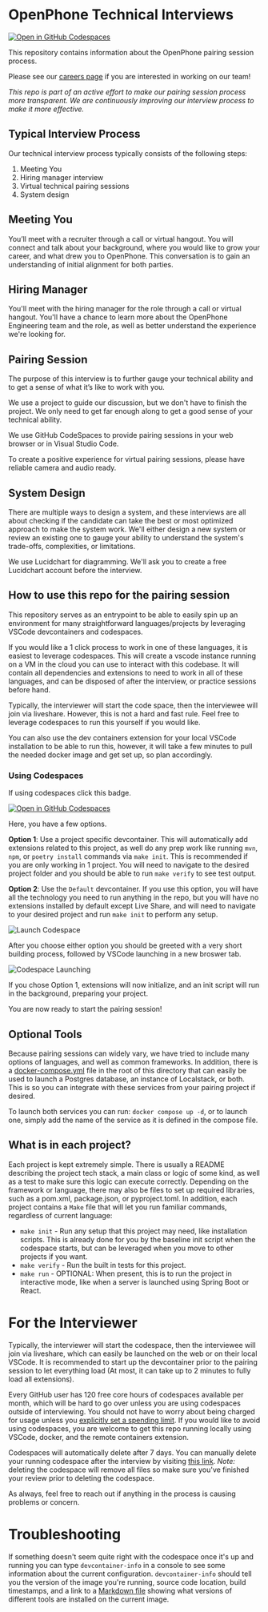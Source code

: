 # OpenPhone Technical Interviews

[![Open in GitHub Codespaces](https://github.com/codespaces/badge.svg)](https://github.com/codespaces/new?hide_repo_select=true&ref=main&repo=OpenPhone/interviews&skip_quickstart=true)

This repository contains information about the OpenPhone pairing session process.

Please see our [careers page](https://www.openphone.com/careers) if you are interested in working on our team!

_This repo is part of an active effort to make our pairing session process more transparent. We are continuously improving our interview process to make it more effective._

## Typical Interview Process

Our technical interview process typically consists of the following steps:

1. Meeting You
1. Hiring manager interview
1. Virtual technical pairing sessions
1. System design

## Meeting You

You’ll meet with a recruiter through a call or virtual hangout. You will connect and talk about your background, where you would like to grow your career, and what drew you to OpenPhone. This conversation is to gain an understanding of initial alignment for both parties.

## Hiring Manager

You'll meet with the hiring manager for the role through a call or virtual hangout. You'll have a chance to learn more about the OpenPhone Engineering team and the role, as well as better understand the experience we're looking for.

## Pairing Session

The purpose of this interview is to further gauge your technical ability and to get a sense of what it’s like to work with you.

We use a project to guide our discussion, but we don't have to finish the project. We only need to get far enough along to get a good sense of your technical ability.

We use GitHub CodeSpaces to provide pairing sessions in your web browser or in Visual Studio Code.

To create a positive experience for virtual pairing sessions, please have reliable camera and audio ready.

## System Design

There are multiple ways to design a system, and these interviews are all about checking if the candidate can take the best or most optimized approach to make the system work. We'll either design a new system or review an existing one to gauge your ability to understand the system's trade-offs, complexities, or limitations.

We use Lucidchart for diagramming. We'll ask you to create a free Lucidchart account before the interview.

## How to use this repo for the pairing session

This repository serves as an entrypoint to be able to easily spin up an environment for many straightforward languages/projects by leveraging VSCode devcontainers and codespaces.

If you would like a 1 click process to work in one of these languages, it is easiest to leverage codespaces. This will create a vscode instance running on a VM in the cloud you can use to interact with this codebase.  It will contain all dependencies and extensions to need to work in all of these languages, and can be disposed of after the interview, or practice sessions before hand.

Typically, the interviewer will start the code space, then the interviewee will join via liveshare. However, this is not a hard and fast rule. Feel free to leverage codespaces to run this yourself if you would like.

You can also use the dev containers extension for your local VSCode installation to be able to run this, however, it will take a few minutes to pull the needed docker image and get set up, so plan accordingly.

### Using Codespaces

If using codespaces click this badge.

[![Open in GitHub Codespaces](https://github.com/codespaces/badge.svg)](https://github.com/codespaces/new?hide_repo_select=true&ref=main&repo=OpenPhone/interviews&skip_quickstart=true)

Here, you have a few options.

__Option 1__: Use a project specific devcontainer.  This will automatically add extensions related to this project, as well do any prep work like running `mvn`, `npm`, or `poetry install` commands via `make init`.  This is recommended if you are only working in 1 project. You will need to navigate to the desired project folder and you should be able to run `make verify` to see test output.

__Option 2__: Use the `Default` devcontainer.  If you use this option, you will have all the technology you need to run anything in the repo, but you will have no extensions installed by default except Live Share, and will need to navigate to your desired project and run `make init` to perform any setup.

![Launch Codespace](resources/media/LaunchCodespace.png)

After you choose either option you should be greeted with a very short building process, followed by VSCode launching in a new broswer tab.

![Codespace Launching](resources/media/CodespaceLaunching.png)

If you chose Option 1, extensions will now initialize, and an init script will run in the background, preparing your project.

You are now ready to start the pairing session!

## Optional Tools

Because pairing sessions can widely vary, we have tried to include many options of languages, and well as common frameworks. In addition, there is a [docker-compose.yml](docker-compose.yml) file in the root of this directory that can easily be used to launch a Postgres database, an instance of Localstack, or both.  This is so you can integrate with these services from your pairing project if desired.

To launch both services you can run: `docker compose up -d`, or to launch one, simply add the name of the service as it is defined in the compose file.

## What is in each project?

Each project is kept extremely simple.  There is usually a README describing the project tech stack, a main class or logic of some kind, as well as a test to make sure this logic can execute correctly.  Depending on the framework or language, there may also be files to set up required libraries, such as a pom.xml, package.json, or pyproject.toml.  In addition, each project contains a `Make` file that will let you run familiar commands, regardless of current language:

- `make init` - Run any setup that this project may need, like installation scripts.  This is already done for you by the baseline init script when the codespace starts, but can be leveraged when you move to other projects if you want.
- `make verify` -  Run the built in tests for this project.
- `make run` - OPTIONAL: When present, this is to run the project in interactive mode, like when a server is launched using Spring Boot or React.

# For the Interviewer

Typically, the interviewer will start the codespace, then the interviewee will join via liveshare, which can easily be launched on the web or on their local VSCode. It is recommended to start up the devcontainer prior to the pairing session to let everything load (At most, it can take up to 2 minutes to fully load all extensions).

Every GitHub user has 120 free core hours of codespaces available per month, which will be hard to go over unless you are using codespaces outside of interviewing. You should not have to worry about being charged for usage unless you [explicitly set a spending limit](https://docs.github.com/en/billing/managing-billing-for-github-codespaces/managing-the-spending-limit-for-github-codespaces). If you would like to avoid using codespaces, you are welcome to get this repo running locally using VSCode, docker, and the remote containers extension.

Codespaces will automatically delete after 7 days. You can manually delete your running codespace after the interview by visiting [this link](https://github.com/codespaces/). _Note:_ deleting the codespace will remove all files so make sure you've finished your review prior to deleting the codespace.

As always, feel free to reach out if anything in the process is causing problems or concern.

# Troubleshooting

If something doesn't seem quite right with the codespace once it's up and running you can type `devcontainer-info` in a console to see some information about the current configuration. `devcontainer-info` should tell you the version of the image you're running, source code location, build timestamps, and a link to a [Markdown file](https://github.com/devcontainers/images/blob/main/src/universal/history/2.5.8.md) showing what versions of different tools are installed on the current image.
